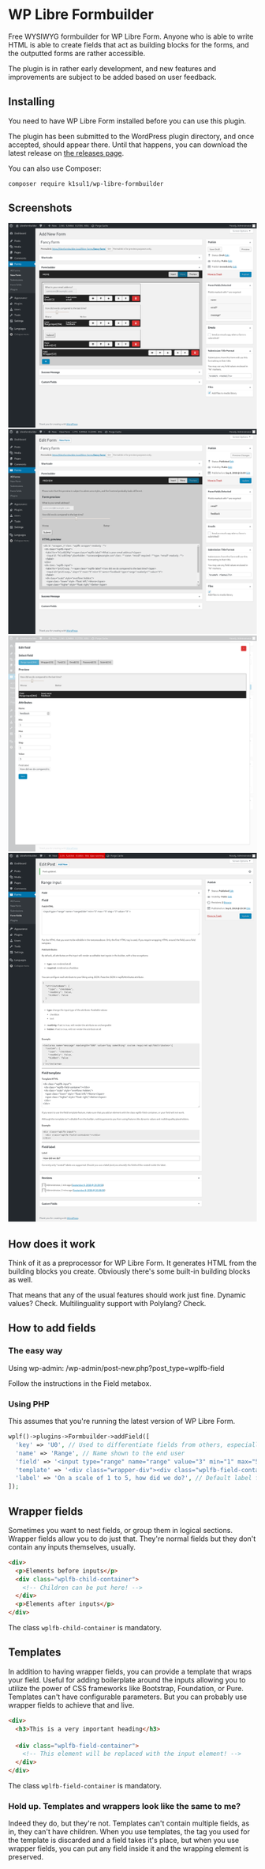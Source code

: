 # WP Libre Formbuilder

Free WYSIWYG formbuilder for WP Libre Form. Anyone who is able to write HTML is able to create fields that act as building blocks for the forms, and the outputted forms are rather accessible.

The plugin is in rather early development, and new features and improvements are subject to be added based on user feedback.

## Installing
You need to have WP Libre Form installed before you can use this plugin.

The plugin has been submitted to the WordPress plugin directory, and once accepted, should appear there.
Until that happens, you can download the latest release on [the releases page](https://github.com/k1sul1/wp-libre-formbuilder/releases).

You can also use Composer:

```
composer require k1sul1/wp-libre-formbuilder
```

## Screenshots

![in move mode](/assets/screenshot-1.png)
![in preview mode](/assets/screenshot-2.png)
![in edit mode](/assets/screenshot-3.png)
![in field add screen](/assets/screenshot-4.png)

## How does it work
Think of it as a preprocessor for WP Libre Form. It generates HTML from the building blocks you create. Obviously there's some built-in building blocks as well.

That means that any of the usual features should work just fine. Dynamic values? Check. Multilinguality support with Polylang? Check.

## How to add fields
### The easy way
Using wp-admin: /wp-admin/post-new.php?post_type=wplfb-field

Follow the instructions in the Field metabox.

### Using PHP
This assumes that you're running the latest version of WP Libre Form.

```php
wplf()->plugins->Formbuilder->addField([
  'key' => 'U0', // Used to differentiate fields from others, especially when two fields share the same name
  'name' => 'Range', // Name shown to the end user
  'field' => '<input type="range" name="range" value="3" min="1" max="5">', // HTML fragment. Attributes will be editable.
  'template' => '<div class="wrapper-div"><div class="wplfb-field-container"></div></div>', // HTML fragment for wrapping field with
  'label' => 'On a scale of 1 to 5, how did we do?', // Default label for input, leave empty to disable
]);
```

## Wrapper fields
Sometimes you want to nest fields, or group them in logical sections. Wrapper fields allow you to do just that. They're normal fields but they don't contain any inputs themselves, usually.

```html
<div>
  <p>Elements before inputs</p>
  <div class="wplfb-child-container">
    <!-- Children can be put here! -->
  </div>
  <p>Elements after inputs</p>
</div>
```

The class `wplfb-child-container` is mandatory.

## Templates
In addition to having wrapper fields, you can provide a template that wraps your field. Useful for adding boilerplate around the inputs allowing you to utilize the power of CSS frameworks like Bootstrap, Foundation, or Pure. Templates can't have configurable parameters. But you can probably use wrapper fields to achieve that and live.

```html
<div>
  <h3>This is a very important heading</h3>

  <div class="wplfb-field-container">
    <!-- This element will be replaced with the input element! -->
  </div>
</div>
```

The class `wplfb-field-container` is mandatory.

### Hold up. Templates and wrappers look like the same to me?
Indeed they do, but they're not. Templates can't contain multiple fields, as in, they can't have children. When you use templates, the tag you used for the template is discarded and a field takes it's place, but when you use wrapper fields, you can put any field inside it and the wrapping element is preserved.

